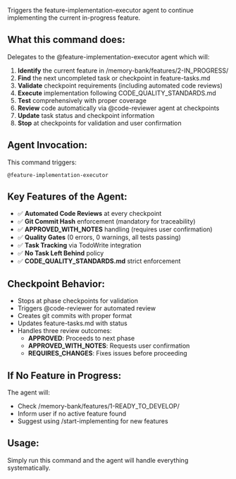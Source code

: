 Triggers the feature-implementation-executor agent to continue implementing the current in-progress feature.

## What this command does:
Delegates to the @feature-implementation-executor agent which will:

1. **Identify** the current feature in /memory-bank/features/2-IN_PROGRESS/
2. **Find** the next uncompleted task or checkpoint in feature-tasks.md
3. **Validate** checkpoint requirements (including automated code reviews)
4. **Execute** implementation following CODE_QUALITY_STANDARDS.md
5. **Test** comprehensively with proper coverage
6. **Review** code automatically via @code-reviewer agent at checkpoints
7. **Update** task status and checkpoint information
8. **Stop** at checkpoints for validation and user confirmation

## Agent Invocation:
This command triggers:
```
@feature-implementation-executor
```

## Key Features of the Agent:
- ✅ **Automated Code Reviews** at every checkpoint
- ✅ **Git Commit Hash** enforcement (mandatory for traceability)
- ✅ **APPROVED_WITH_NOTES** handling (requires user confirmation)
- ✅ **Quality Gates** (0 errors, 0 warnings, all tests passing)
- ✅ **Task Tracking** via TodoWrite integration
- ✅ **No Task Left Behind** policy
- ✅ **CODE_QUALITY_STANDARDS.md** strict enforcement

## Checkpoint Behavior:
- Stops at phase checkpoints for validation
- Triggers @code-reviewer for automated review
- Creates git commits with proper format
- Updates feature-tasks.md with status
- Handles three review outcomes:
  - **APPROVED**: Proceeds to next phase
  - **APPROVED_WITH_NOTES**: Requests user confirmation
  - **REQUIRES_CHANGES**: Fixes issues before proceeding

## If No Feature in Progress:
The agent will:
- Check /memory-bank/features/1-READY_TO_DEVELOP/
- Inform user if no active feature found
- Suggest using /start-implementing for new features

## Usage:
Simply run this command and the agent will handle everything systematically.